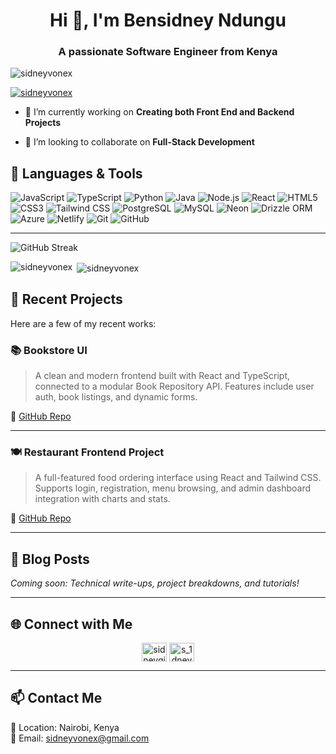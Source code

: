 <h1 align="center">Hi 👋, I'm Bensidney Ndungu</h1>
<h3 align="center">A passionate Software Engineer from Kenya</h3>

<p align="left"> <img src="https://komarev.com/ghpvc/?username=sidneyvonex&label=Profile%20views&color=0e75b6&style=flat" alt="sidneyvonex" /> </p>

<p align="left"> <a href="https://github.com/ryo-ma/github-profile-trophy"><img src="https://github-profile-trophy.vercel.app/?username=sidneyvonex" alt="sidneyvonex" /></a> </p>

- 🔭 I’m currently working on **Creating both Front End and Backend Projects**

- 👯 I’m looking to collaborate on **Full-Stack Development**

## 🧰 Languages & Tools

![JavaScript](https://img.shields.io/badge/-JavaScript-F7DF1E?style=for-the-badge&logo=javascript&logoColor=black)
![TypeScript](https://img.shields.io/badge/-TypeScript-007ACC?style=for-the-badge&logo=typescript&logoColor=white)
![Python](https://img.shields.io/badge/-Python-3776AB?style=for-the-badge&logo=python&logoColor=white)
![Java](https://img.shields.io/badge/-Java-007396?style=for-the-badge&logo=java&logoColor=white)
![Node.js](https://img.shields.io/badge/-Node.js-339933?style=for-the-badge&logo=node.js&logoColor=white)
![React](https://img.shields.io/badge/-React-61DAFB?style=for-the-badge&logo=react&logoColor=black)
![HTML5](https://img.shields.io/badge/-HTML5-E34F26?style=for-the-badge&logo=html5&logoColor=white)
![CSS3](https://img.shields.io/badge/-CSS3-1572B6?style=for-the-badge&logo=css3&logoColor=white)
![Tailwind CSS](https://img.shields.io/badge/-TailwindCSS-06B6D4?style=for-the-badge&logo=tailwindcss&logoColor=white)
![PostgreSQL](https://img.shields.io/badge/-PostgreSQL-4169E1?style=for-the-badge&logo=postgresql&logoColor=white)
![MySQL](https://img.shields.io/badge/-MySQL-4479A1?style=for-the-badge&logo=mysql&logoColor=white)
![Neon](https://img.shields.io/badge/-Neon-000000?style=for-the-badge&logo=neon&logoColor=white)
![Drizzle ORM](https://img.shields.io/badge/-Drizzle%20ORM-000?style=for-the-badge&logo=drizzle&logoColor=white)
![Azure](https://img.shields.io/badge/-Azure-0078D4?style=for-the-badge&logo=microsoftazure&logoColor=white)
![Netlify](https://img.shields.io/badge/-Netlify-00C7B7?style=for-the-badge&logo=netlify&logoColor=white)
![Git](https://img.shields.io/badge/-Git-F05032?style=for-the-badge&logo=git&logoColor=white)
![GitHub](https://img.shields.io/badge/-GitHub-181717?style=for-the-badge&logo=github&logoColor=white)

---

![GitHub Streak](https://github-readme-streak-stats.herokuapp.com?user=Sidneyvonex&theme=dark&hide_border=true)

<p><img align="left" src="https://github-readme-stats.vercel.app/api/top-langs?username=sidneyvonex&show_icons=true&locale=en&layout=compact" alt="sidneyvonex" /></p>

<p>&nbsp;<img align="center" src="https://github-readme-stats.vercel.app/api?username=sidneyvonex&show_icons=true&locale=en" alt="sidneyvonex" /></p>


## 🚀 Recent Projects

Here are a few of my recent works:

### 📚 Bookstore UI
> A clean and modern frontend built with React and TypeScript, connected to a modular Book Repository API. Features include user auth, book listings, and dynamic forms.

🔗 [GitHub Repo](https://github.com/sidneyvonex/Book-Store-Api)

---

### 🍽️ Restaurant Frontend Project
> A full-featured food ordering interface using React and Tailwind CSS. Supports login, registration, menu browsing, and admin dashboard integration with charts and stats.

🔗 [GitHub Repo](https://github.com/sidneyvonex/React-Fulldemo-Project)

---

## 📰 Blog Posts

<!-- Replace this with actual blog feed integration if you have a blog -->
*Coming soon: Technical write-ups, project breakdowns, and tutorials!*

---

## 🌐 Connect with Me

<p align="center">
<a href="https://twitter.com/sidneygithu" target="blank"><img align="center" src="https://raw.githubusercontent.com/rahuldkjain/github-profile-readme-generator/master/src/images/icons/Social/twitter.svg" alt="sidneygithu" height="30" width="40" /></a>
<a href="https://instagram.com/s_1dney" target="blank"><img align="center" src="https://raw.githubusercontent.com/rahuldkjain/github-profile-readme-generator/master/src/images/icons/Social/instagram.svg" alt="s_1dney" height="30" width="40" /></a>
</p>

---

## 📫 Contact Me

📍 Location: Nairobi, Kenya  
📧 Email: sidneyvonex@gmail.com
